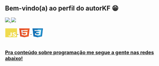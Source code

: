 ## Bem-vindo(a) ao perfil do autorKF 😁

 <div>
   <a href="https://github.com/autorKF">
   <img height="180em" src="https://github-readme-stats.vercel.app/api?username=autorKF&show_icons=true&theme=tokyonight&include_all_commits=true&count_private=true"/>
   <img height="180em" src="https://github-readme-stats.vercel.app/api/top-langs/?username=autorKF&layout=compact&langs_count=6&theme=tokyonight"/>
</div>
    
<div style="display: inline_block"><br>
  <img align="center" alt="Js" height="30" width="40" src="https://raw.githubusercontent.com/devicons/devicon/master/icons/javascript/javascript-plain.svg">
  <img align="center" alt="HTML" height="30" width="40" src="https://raw.githubusercontent.com/devicons/devicon/master/icons/html5/html5-original.svg">
  <img align="center" alt="CSS" height="30" width="40" src="https://raw.githubusercontent.com/devicons/devicon/master/icons/css3/css3-original.svg">
</div>
 
<br>
 
### Pra conteúdo sobre programação me segue a gente nas redes abaixo!
 
<div> 
  <a href="https://www.youtube.com/autorKF" target="_blank"><img src=></a>
  <a href="https://instagram.com/autorKF" target="_blank"><img src=></a>
 <a href="https://discord.gg/5DVhGKVf4h" target="_blank"><img src=></a> 
  <a href = "mailto:gemeos@autorKF.com"><img src=></a>
  <a href="https://www.linkedin.com/in/ricardohdias" target="_blank"><img src=></a>
</div>

